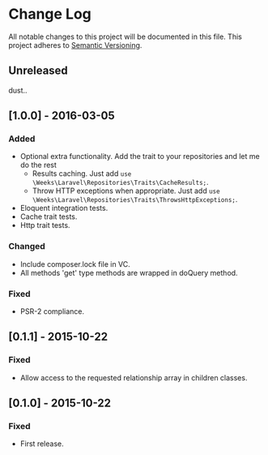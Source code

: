# Change Log

All notable changes to this project will be documented in this file.
This project adheres to [Semantic Versioning](http://semver.org/).

## Unreleased
dust..

## [1.0.0] - 2016-03-05
### Added
- Optional extra functionality. Add the trait to your repositories and let me do the rest
    - Results caching. Just add `use \Weeks\Laravel\Repositories\Traits\CacheResults;`.
    - Throw HTTP exceptions when appropriate. Just add `use \Weeks\Laravel\Repositories\Traits\ThrowsHttpExceptions;`.
- Eloquent integration tests.
- Cache trait tests.
- Http trait tests.

### Changed
- Include composer.lock file in VC.
- All methods 'get' type methods are wrapped in doQuery method.

### Fixed
- PSR-2 compliance.

## [0.1.1] - 2015-10-22
### Fixed
- Allow access to the requested relationship array in children classes.

## [0.1.0] - 2015-10-22
### Fixed
- First release.